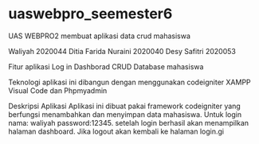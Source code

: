 # uaswebpro_seemester6

UAS WEBPRO2 membuat aplikasi data crud mahasiswa

Waliyah 2020044
Ditia Farida Nuraini 2020040
  Desy Safitri 2020053

Fitur aplikasi Log in Dashborad CRUD Database
mahasiswa

Teknologi aplikasi ini dibangun dengan menggunakan codeigniter XAMPP Visual Code
dan Phpmyadmin

Deskripsi Aplikasi Aplikasi ini dibuat pakai framework codeigniter yang
berfungsi menambahkan dan menyimpan data mahasiswa. Untuk login
nama: waliyah password:12345. setelah login berhasil akan menampilkan
halaman dashboard. Jika logout akan kembali ke halaman login.gi
